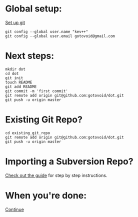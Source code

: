 Global setup:
=============

[Set up git](http://help.github.com/set-up-git-redirect)

    git config --global user.name "kev++"
    git config --global user.email gotovoid@gmail.com
      

Next steps:
===========

    mkdir dot
    cd dot
    git init
    touch README
    git add README
    git commit -m 'first commit'
    git remote add origin git@github.com:gotovoid/dot.git
    git push -u origin master
      

Existing Git Repo?
==================

    cd existing_git_repo
    git remote add origin git@github.com:gotovoid/dot.git
    git push -u origin master
      

Importing a Subversion Repo?
============================

[Check out the guide](http://help.github.com/import-from-subversion/) for step by step instructions.
      

When you're done:
=================

[Continue](https://github.com/gotovoid/dot)

